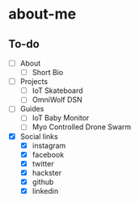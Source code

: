 # about-me

## To-do
- [ ] About
  - [ ] Short Bio

- [ ] Projects
  - [ ] IoT Skateboard
  - [ ] OmniWolf DSN

- [ ] Guides
  - [ ] IoT Baby Monitor
  - [ ] Myo Controlled Drone Swarm

- [x] Social links
  - [x] instagram
  - [x] facebook
  - [x] twitter
  - [x] hackster
  - [x] github
  - [x] linkedin
